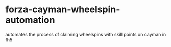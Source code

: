 # forza-cayman-wheelspin-automation
automates the  process of claiming wheelspins with skill points on cayman in fh5

